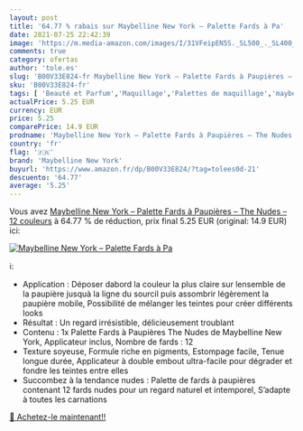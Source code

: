 ```yaml
---
layout: post
title: '64.77 % rabais sur Maybelline New York – Palette Fards à Pa'
date: 2021-07-25 22:42:39
image: 'https://m.media-amazon.com/images/I/31VFeipEN5S._SL500_._SL400_.jpg'
comments: true
category: ofertas
author: 'tole.es'
slug: 'B00V33E824-fr Maybelline New York – Palette Fards à Paupières – The...'
sku: 'B00V33E824-fr'
tags: [ 'Beauté et Parfum','Maquillage','Palettes de maquillage','maybelline new york', ]
actualPrice: 5.25 EUR
currency: EUR
price: 5.25
comparePrice: 14.9 EUR
prodname: 'Maybelline New York – Palette Fards à Paupières – The Nudes – 12 couleurs'
country: 'fr'
flag: '🇫🇷'
brand: 'Maybelline New York'
buyurl: 'https://www.amazon.fr/dp/B00V33E824/?tag=tolees0d-21'
descuento: '64.77'
average: '5.25'
---
```


Vous avez [Maybelline New York – Palette Fards à Paupières – The Nudes – 12 couleurs](https://www.amazon.fr/dp/B00V33E824/?tag=tolees0d-21)  à  64.77 % de réduction, prix final  5.25 EUR (original: 14.9 EUR) ici:

[![Maybelline New York – Palette Fards à Pa](https://m.media-amazon.com/images/I/31VFeipEN5S._SL500_._SL400_.jpg)](https://www.amazon.fr/dp/B00V33E824/?tag=tolees0d-21)

ℹ️:

- Application : Déposer dabord la couleur la plus claire sur lensemble de la paupière jusquà la ligne du sourcil puis assombrir légèrement la paupière mobile, Possibilité de mélanger les teintes pour créer différents looks
- Résultat : Un regard irrésistible, délicieusement troublant
- Contenu : 1x Palette Fards à Paupières The Nudes de Maybelline New York, Applicateur inclus, Nombre de fards : 12
- Texture soyeuse, Formule riche en pigments, Estompage facile, Tenue longue durée, Applicateur à double embout ultra-facile pour dégrader et fondre les teintes entre elles
- Succombez à la tendance nudes : Palette de fards à paupières contenant 12 fards nudes pour un regard naturel et intemporel, S’adapte à toutes les carnations

[🛒 Achetez-le maintenant!!](https://www.amazon.fr/dp/B00V33E824/?tag=tolees0d-21)
